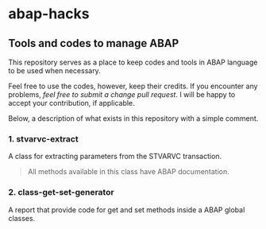 # abap-hacks
## Tools and codes to manage ABAP

This repository serves as a place to keep codes and tools in ABAP language to be used when necessary. 

Feel free to use the codes, however, keep their credits. If you encounter any problems, *feel free to submit a change pull request*. I will be happy to accept your contribution, if applicable.

Below, a description of what exists in this repository with a simple comment.

### 1. stvarvc-extract

A class for extracting parameters from the STVARVC transaction. 

> All methods available in this class have ABAP documentation.

### 2. class-get-set-generator

A report that provide code for get and set methods inside a ABAP global classes.


